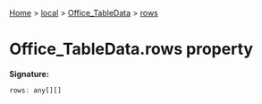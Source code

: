 [Home](./index) &gt; [local](local.md) &gt; [Office\_TableData](local.office_tabledata.md) &gt; [rows](local.office_tabledata.rows.md)

# Office\_TableData.rows property


**Signature:**
```javascript
rows: any[][]
```
